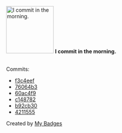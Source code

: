 <img src="https://my-badges.github.io/my-badges/morning-commits.png" alt="I commit in the morning." title="I commit in the morning." width="128">
<strong>I commit in the morning.</strong>
<br><br>

Commits:

- <a href="https://github.com/hi-ammad/snap-repo/commit/f3c4eefa6475970ad46655bad54115ecfc624ef4">f3c4eef</a>
- <a href="https://github.com/hi-ammad/blog-template/commit/76064b318244176df7ad9e6ddeb404797759cd51">76064b3</a>
- <a href="https://github.com/hi-ammad/udemy-2.0-nextjs/commit/60ac4f9e1322c09c9774485673ce3596566396e8">60ac4f9</a>
- <a href="https://github.com/hi-ammad/blog-template/commit/c1487822a9be97c9e4eab5e4d817a5b58bbf6158">c148782</a>
- <a href="https://github.com/hi-ammad/blog-template/commit/b92cb306448008aebc42406c7ba0591a690e22db">b92cb30</a>
- <a href="https://github.com/hi-ammad/blog-template/commit/4211555a34a120541a88a44451f63edd9b260eda">4211555</a>


Created by <a href="https://github.com/my-badges/my-badges">My Badges</a>